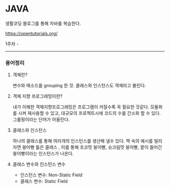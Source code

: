 # JAVA

생활코딩 블로그를 통해 자바를 복습한다.

https://opentutorials.org/



1주차 - 

---

### 용어정리

1. 객체란?

   변수와 메소드를 grouping 한 것. 클래스와 인스턴스도 객체라고 불린다.

   

2. 객체 지향 프로그래밍이란?

   내가 이해한 객체지향프로그래밍은 프로그램이 커질수록 꼭 필요한 것같다. 모듈화를 시켜 재사용할 수 있고, 대규모의 프로젝트시에 코드의 수를 간소화 할 수 있다. 그룹핑이라는 단어가 어울린다.

   

3. 클래스와 인스턴스

   하나의 클래스를 통해 여러개의 인스턴스를 생산해 낼수 있다. 책 속의 예시를 빌리자면 붕어빵 틀은 클래스 , 이를 통해 초코맛 붕어빵, 슈크림맛 붕어빵, 팥이 들어간 붕어빵이라는 인스턴스가 나온다.

   

4. 클래스 변수와 인스턴스 변수
   + 인스턴스 변수:  Non-Static Field
   + 클래스 변수: Static Field